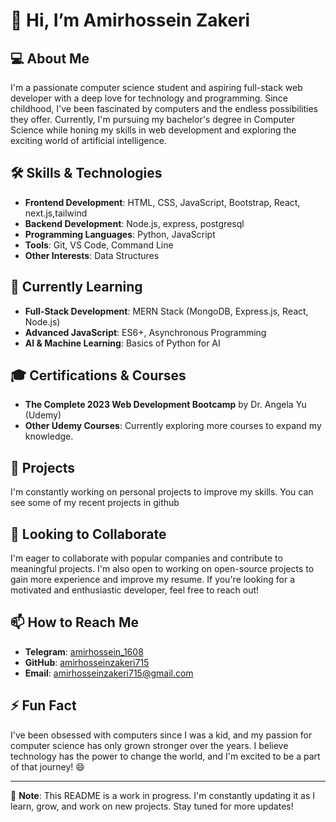 # 👋 Hi, I’m Amirhossein Zakeri

## 💻 About Me
I'm a passionate computer science student and aspiring full-stack web developer with a deep love for technology and programming. Since childhood, I've been fascinated by computers and the endless possibilities they offer. Currently, I'm pursuing my bachelor's degree in Computer Science while honing my skills in web development and exploring the exciting world of artificial intelligence.

## 🛠 Skills & Technologies
- **Frontend Development**: HTML, CSS, JavaScript, Bootstrap, React, next.js,tailwind 
- **Backend Development**: Node.js, express, postgresql
- **Programming Languages**: Python, JavaScript
- **Tools**: Git, VS Code, Command Line
- **Other Interests**: Data Structures

## 🌱 Currently Learning
- **Full-Stack Development**: MERN Stack (MongoDB, Express.js, React, Node.js)
- **Advanced JavaScript**: ES6+, Asynchronous Programming
- **AI & Machine Learning**: Basics of Python for AI

## 🎓 Certifications & Courses
- **The Complete 2023 Web Development Bootcamp** by Dr. Angela Yu (Udemy)
- **Other Udemy Courses**: Currently exploring more courses to expand my knowledge.

## 🚀 Projects
I'm constantly working on personal projects to improve my skills. You can see some of my recent projects in github


## 🤝 Looking to Collaborate
I'm eager to collaborate with popular companies and contribute to meaningful projects. I'm also open to working on open-source projects to gain more experience and improve my resume. If you're looking for a motivated and enthusiastic developer, feel free to reach out!

## 📫 How to Reach Me
- **Telegram**: [amirhossein_1608](https://t.me/amirhossein_1608)
- **GitHub**: [amirhosseinzakeri715](https://github.com/amirhosseinzakeri715)
- **Email**: amirhosseinzakeri715@gmail.com

## ⚡ Fun Fact
I've been obsessed with computers since I was a kid, and my passion for computer science has only grown stronger over the years. I believe technology has the power to change the world, and I'm excited to be a part of that journey! 😄

---

📌 **Note**: This README is a work in progress. I'm constantly updating it as I learn, grow, and work on new projects. Stay tuned for more updates!

